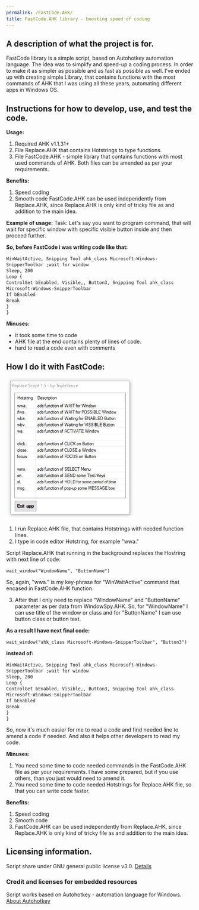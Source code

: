 ```yaml
---
permalink: /FastCode.AHK/
title: FastCode.AHK library - boosting speed of coding
---
```


## A description of what the project is for.
FastCode library is a simple script, based on Autohotkey automation language.
The idea was to simplify and speed-up a coding process. In order to make it as simpler as possible and as fast as possible as well.
I've ended up with creating simple Library, that contains functions with the most commands of AHK that I was using all these years, automating different apps in Windows OS.

## Instructions for how to develop, use, and test the code.

**Usage:**
1. Required AHK v1.1.31+
2. File Replace.AHK that contains Hotstrings to type functions.
3. File FastCode.AHK - simple library that contains functions with most used commands of AHK.
Both files can be amended as per your requirements.

**Benefits:**
1. Speed coding
2. Smooth code
FastCode.AHK can be used independently from Replace.AHK, since Replace.AHK is only kind of tricky file as and addition to the main idea. 

**Example of usage:**
Task:
Let's say you want to program command, that will wait for specific window with specific visible button inside and then proceed further.

**So, before FastCode i was writing code like that:**
```
WinWaitActive, Snipping Tool ahk_class Microsoft-Windows-SnipperToolbar ;wait for window
Sleep, 200
Loop {
ControlGet bEnabled, Visible,, Button3, Snipping Tool ahk_class Microsoft-Windows-SnipperToolbar
If bEnabled
Break
}
}
```

**Minuses:**
- it took some time to code
- AHK file at the end contains plenty of lines of code.
- hard to read a code even with comments

## How I do it with FastCode:
![Screenshot of Replace.AHK user interface](https://raw.githubusercontent.com/TripleSence/FastCode.AHK/138be4c97de430afc55c035e5f7e2337088f9d8a/Replace%20GUI.JPG)

1. I run Replace.AHK file, that contains Hotstrings with needed function lines.
2. I type in code editor Hotstring, for example "wwa."

Script Replace.AHK that running in the background replaces the Hostring with next line of code:
```
wait_window("WindowName", "ButtonName")
```
So, again, "wwa." is my key-phrase for "WinWaitActive" command that encased in FastCode.AHK function.

3. After that I only need to replace "WindowName" and "ButtonName" parameter as per data from WindowSpy.AHK. 
So, for "WindowName" I can use title of the window or class and for "ButtonName" I can use button class or button text.

**As a result I have next final code:**
```
wait_window("ahk_class Microsoft-Windows-SnipperToolbar", "Button3")
```

**instead of:**
```
WinWaitActive, Snipping Tool ahk_class Microsoft-Windows-SnipperToolbar ;wait for window
Sleep, 200
Loop {
ControlGet bEnabled, Visible,, Button3, Snipping Tool ahk_class Microsoft-Windows-SnipperToolbar
If bEnabled
Break
}
}
```
So, now it's much easier for me to read a code and find needed line to amend a code if needed. And also it helps other developers to read my code.

**Minuses:**
1. You need some time to code needed commands in the FastCode.AHK file as per your requirements. I have some prepared, but if you use others, than you just would need to amend it.
2. You need some time to code needed Hotstrings for Replace.AHK file, so that you can write code faster.

**Benefits:**
1. Speed coding
2. Smooth code
3. FastCode.AHK can be used independently from Replace.AHK, since Replace.AHK is only kind of tricky file as and addition to the main idea. 

## Licensing information.

Script share under GNU general public license v3.0. [Details](https://www.gnu.org/licenses/gpl-3.0.en.html)

### Credit and licenses for embedded resources

Script works based on Autohotkey - automation language for Windows. [About Autohotkey](https://www.autohotkey.com/)
